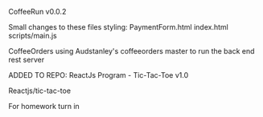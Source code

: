 CoffeeRun v0.0.2

Small changes to these files styling:
PaymentForm.html
index.html
scripts/main.js


CoffeeOrders
using Audstanley's coffeeorders master to run the back end rest server


ADDED TO REPO:
ReactJs Program - Tic-Tac-Toe v1.0

Reactjs/tic-tac-toe

For homework turn in
